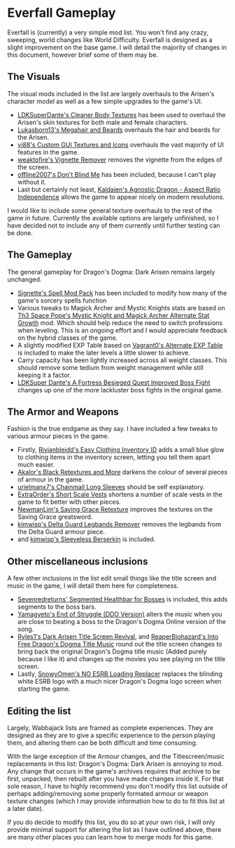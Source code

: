 # Everfall Gameplay

Everfall is (currently) a very simple mod list. You won't find any crazy, sweeping, world changes like World Difficulty. Everfall is designed as a slight improvement on the base game. I will detail the majority of changes in this document, however brief some of them may be.

## The Visuals

The visual mods included in the list are largely overhauls to the Arisen's character model as well as a few simple upgrades to the game's UI.

* [LDKSuperDante's Cleaner Body Textures](https://www.nexusmods.com/dragonsdogma/mods/473) has been used to overhaul the Arisen's skin textures for both male and female characters.
* [Lukasborn13's Megahair and Beards](https://www.nexusmods.com/dragonsdogma/mods/467) overhauls the hair and beards for the Arisen.
* [vj88's Custom GUI Textures and Icons](https://www.nexusmods.com/dragonsdogma/mods/97) overhauls the vast majority of UI features in the game.
* [weaktofire's Vignette Remover](https://www.nexusmods.com/dragonsdogma/mods/99) removes the vignette from the edges of the screen.
* [offline2007's Don't Blind Me](https://www.nexusmods.com/dragonsdogma/mods/39) has been included, because I can't play without it.
* Last but certainly not least, [Kaldaien's Agnostic Dragon - Aspect Ratio Independence](https://github.com/Kaldaien/AgDrag/tree/agdrag_011) allows the game to appear nicely on modern resolutions.

I would like to include some general texture overhauls to the rest of the game in future. Currently the available options are largely unfinished, so I have decided not to include any of them currently until further testing can be done.

## The Gameplay

The general gameplay for Dragon's Dogma: Dark Arisen remains largely unchanged.

* [Signette's Spell Mod Pack](https://www.nexusmods.com/dragonsdogma/mods/379) has been included to modify how many of the game's sorcery spells function
* Various tweaks to Magick Archer and Mystic Knights stats are based on [Th3 Space Pope's Mystic Knight and Magick Archer Alternate Stat Growth](https://www.nexusmods.com/dragonsdogma/mods/95) mod. Which should help reduce the need to switch professions when leveling. This is an ongoing effort and I would appreciate feedback on the hybrid classes of the game.
* A slightly modified EXP Table based on [Vagrant0's Alternate EXP Table](https://www.nexusmods.com/dragonsdogma/mods/334) is included to make the later levels a little slower to achieve.
* Carry capacity has been lightly increased across all weight classes. This should remove some tedium from weight management while still keeping it a factor.
* [LDKSuper Dante's A Fortress Besieged Quest Improved Boss Fight](https://www.nexusmods.com/dragonsdogma/mods/683) changes up one of the more lackluster boss fights in the original game.

## The Armor and Weapons

Fashion is the true endgame as they say. I have included a few tweaks to various armour pieces in the game.

* Firstly, [Rivianbleidd's Easy Clothjng Inventory ID](https://www.nexusmods.com/dragonsdogma/mods/79) adds a small blue glow to clothing items in the inventory screen, letting you tell them apart much easier.
* [Akalor's Black Retextures and More](https://www.nexusmods.com/dragonsdogma/mods/5) darkens the colour of several pieces of armour in the game.
* [urielmanx7's Chainmail Long Sleeves](https://www.nexusmods.com/dragonsdogma/mods/454) should be self explanatory.
* [ExtraOrder's Short Scale Vests](https://www.nexusmods.com/dragonsdogma/mods/652) shortens a number of scale vests in the game to fit better with other pieces.
* [NewmanLim's Saving Grace Retexture](https://www.nexusmods.com/dragonsdogma/mods/642) improves the textures on the Saving Grace greatsword.
* [kimwisp's Delta Guard Legbands Remover](https://www.nexusmods.com/dragonsdogma/mods/526) removes the legbands from the Delta Guard armour piece.
* and [kimwisp's Sleeveless Berserkin](https://www.nexusmods.com/dragonsdogma/mods/525) is included.


## Other miscellaneous inclusions

A few other inclusions in the list edit small things like the title screen and music in the game, I will detail them here for completeness.

* [Sevenredreturns' Segmented Healthbar for Bosses](https://www.nexusmods.com/dragonsdogma/mods/374) is included, this adds segments to the boss bars. 
* [Yamagyeto's End of Struggle (DDO Version)](https://www.nexusmods.com/dragonsdogma/mods/423) alters the music when you are close to beating a boss to the Dragon's Dogma Online version of the song. 
* [Ryles1's Dark Arisen Title Screen Revival](https://www.nexusmods.com/dragonsdogma/mods/713), and [ReaperBiohazard's Into Free Dragon's Dogma Title Music](https://www.nexusmods.com/dragonsdogma/mods/609) round out the title screen changes to bring back the original Dragon's Dogma title music (Added purely because I like it) and changes up the movies you see playing on the title screen. 
* Lastly, [SnowyOmen's NO ESRB Loading Replacer](https://www.nexusmods.com/dragonsdogma/mods/30) replaces the blinding white ESRB logo with a much nicer Dragon's Dogma logo screen when starting the game.


## Editing the list

Largely, Wabbajack lists are framed as complete experiences. They are designed as they are to give a specific experience to the person playing them, and altering them can be both difficult and time consuming.

With the large exception of the Armour changes, and the Titlescreen/music replacements in this list: Dragon's Dogma: Dark Arisen is annoying to mod. Any change that occurs in the game's archives requires that archive to be first, unpacked, then rebuilt after you have made changes inside it. For that sole reason, I have to highly recommend you don't modify this list outside of perhaps adding/removing some properly formated armour or weapon texture changes (which I may provide information how to do to fit this list at a later date).

If you do decide to modify this list, you do so at your own risk, I will only provide minimal support for altering the list as I have outlined above, there are many other places you can learn how to merge mods for this game.
